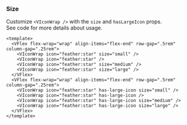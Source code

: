 ### Size

Customize `<VIconWrap />` with the `size` and `hasLargeIcon` props.  
See code for more details about usage.

<!--code-->

```vue
<template>
  <VFlex flex-wrap="wrap" align-items="flex-end" row-gap=".5rem" column-gap=".25rem">
    <VIconWrap icon="feather:star" size="small" />
    <VIconWrap icon="feather:star" />
    <VIconWrap icon="feather:star" size="medium" />
    <VIconWrap icon="feather:star" size="large" />
  </VFlex>
  <VFlex flex-wrap="wrap" align-items="flex-end" row-gap=".5rem" column-gap=".25rem">
    <VIconWrap icon="feather:star" has-large-icon size="small" />
    <VIconWrap icon="feather:star" has-large-icon />
    <VIconWrap icon="feather:star" has-large-icon size="medium" />
    <VIconWrap icon="feather:star" has-large-icon size="large" />
  </VFlex>
</template>
```

<!--/code-->

<!--example-->

<div>
  <VFlex
  flex-wrap="wrap"
  align-items="flex-end"
  row-gap=".5rem"
  column-gap=".25rem"
>
    <VIconWrap icon="feather:star" size="small" />
    <VIconWrap icon="feather:star" />
    <VIconWrap icon="feather:star" size="medium" />
    <VIconWrap icon="feather:star" size="large" />
  </VFlex>
  <VFlex
  flex-wrap="wrap"
  align-items="flex-end"
  row-gap=".5rem"
  column-gap=".25rem"
>
    <VIconWrap icon="feather:star" has-large-icon size="small" />
    <VIconWrap icon="feather:star" has-large-icon />
    <VIconWrap icon="feather:star" has-large-icon size="medium" />
    <VIconWrap icon="feather:star" has-large-icon size="large" />
  </VFlex>
</div>

<!--/example-->
